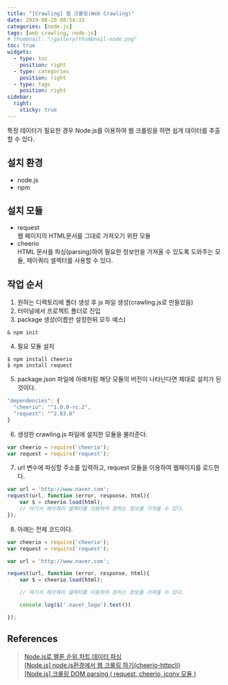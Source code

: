 ```yaml
---
title: "[Crawling] 웹 크롤링(Web Crawling)"
date: 2019-08-20 08:54:33
categories: [node.js]
tags: [web crawling, node.js]
# thumbnail: "/gallery/thumbnail-node.png"
toc: true
widgets:
  - type: toc
    position: right
  - type: categories
    position: right
  - type: tags
    position: right
sidebar:
  right:
    sticky: true
---
```


특정 데이터가 필요한 경우 Node.js를 이용하여 웹 크롤링을 하면 쉽게 데이터를 추출할 수 있다.

<!-- more -->

## 설치 환경
* node.js
* npm

## 설치 모듈
* request  
웹 페이지의 HTML문서를 그대로 가져오기 위한 모듈
* cheerio  
HTML 문서를 파싱(parsing)하여 필요한 정보만을 가져올 수 있도록 도와주는 모듈, 제이쿼리 셀렉터를 사용할 수 있다.

## 작업 순서
1. 원하는 디렉토리에 폴더 생성 후 js 파일 생성(crawling.js로 만들었음)
2. 터미널에서 프로젝트 폴더로 진입
3. package 생성(이름만 설정한뒤 모두 예스)
```
& npm init
```

4. 필요 모듈 설치
```
$ npm install cheerio   
$ npm install request
```

5. package.json 파일에 아래처럼 해당 모듈의 버전이 나타난다면 제대로 설치가 된 것이다.
```javascript
"dependencies": {
  "cheerio": "^1.0.0-rc.2",
  "request": "^2.83.0"
}
```

6. 생성한 crawling.js 파일에 설치한 모듈을 불러준다.
```javascript
var cheerio = require('cheerio');
var request = require('request');
```

7. url 변수에 파싱할 주소를 입력하고, request 모듈을 이용하여 웹페이지를 로드한다.
```javascript
var url = 'http://www.naver.com';
request(url, function (error, response, html){
    var $ = cheerio.load(html);
    // 여기서 제이쿼리 셀렉터를 이용하여 원하는 정보를 가져올 수 있다.
});
```

8. 아래는 전체 코드이다.
```javascript
var cheerio = require('cheerio');
var request = require('request');

var url = 'http://www.naver.com';

request(url, function (error, response, html){
    var $ = cheerio.load(html);

    // 여기서 제이쿼리 셀렉터를 이용하여 원하는 정보를 가져올 수 있다.

    console.log($('.naver_logo').text())

});
```

## References
> [Node.js로 멜론 순위 차트 데이터 파싱](http://leechoong.com/posts/2017/nodejs_cheerio)  
> [[Node.js] node.js환경에서 웹 크롤링 하기(cheerio-httpcli)](https://hanswsw.tistory.com/6)  
> [[Node.js] 크롤링 DOM parsing ( request, cheerio, iconv 모듈 )](https://victorydntmd.tistory.com/94)
